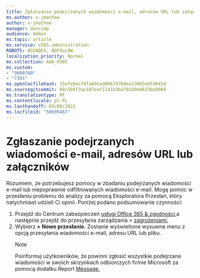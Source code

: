 ```yaml
---
title: Zgłaszanie podejrzanych wiadomości e-mail, adresów URL lub załączników
ms.author: v-jmathew
author: v-jmathew
manager: dansimp
audience: Admin
ms.topic: article
ms.service: o365-administration
ROBOTS: NOINDEX, NOFOLLOW
localization_priority: Normal
ms.collection: Adm_O365
ms.custom:
- "9000760"
- "7391"
ms.openlocfilehash: 15efe9acf4fab9ced09674784ea130b5ddfd645d
ms.sourcegitcommit: 60c504f3ac187eaf1141b3ba701d9e0633bdd968
ms.translationtype: MT
ms.contentlocale: pl-PL
ms.lasthandoff: 03/08/2021
ms.locfileid: "50695467"
---
```

# <a name="report-suspicious-emails-urls-or-attachments"></a>Zgłaszanie podejrzanych wiadomości e-mail, adresów URL lub załączników

Rozumiem, że potrzebujesz pomocy w zbadaniu podejrzanych wiadomości e-mail lub niepoprawnie odfiltrowanych wiadomości e-mail. Mogę pomóc w przesłaniu problemu do analizy za pomocą Eksploratora Przesłań, który natychmiast udzieli Ci opinii. Poniżej podano podsumowanie czynności:

1. Przejdź do Centrum zabezpieczeń [usługi Office 365 & zgodności,](https://go.microsoft.com/fwlink/p/?linkid=2077143)a następnie przejdź do przesyłania zarządzania   >  [zagrożeniami.](https://go.microsoft.com/fwlink/?linkid=2101521)
2. Wybierz **+ Nowe przesłanie.** Zostanie wyświetlone wysuwne menu z opcją przesyłania wiadomości e-mail, adresu URL lub pliku.
    > [!NOTE]
    > Poinformuj użytkowników, że powinni zgłosić wszystkie podejrzane wiadomości w swoich skrzynkach odbiorczych firmie Microsoft za pomocą dodatku Report [Message.](https://go.microsoft.com/fwlink/?linkid=2092385)
